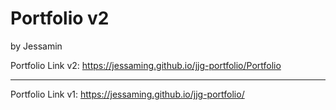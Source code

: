 # Portfolio v2

by Jessamin

Portfolio Link v2: https://jessaming.github.io/jjg-portfolio/Portfolio

---

Portfolio Link v1: https://jessaming.github.io/jjg-portfolio/

